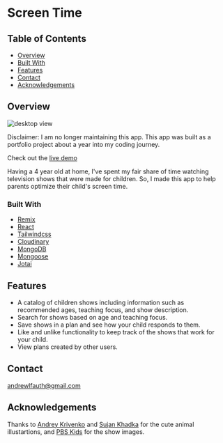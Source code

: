 # Screen Time

## Table of Contents

- [Overview](#overview)
- [Built With](#built-with)
- [Features](#features)
- [Contact](#contact)
- [Acknowledgements](#acknowledgements)

## Overview

![desktop view](https://res.cloudinary.com/dpnkrz8c8/image/upload/v1663374656/Screen%20Time/desktop_rcg8qk.png)

Disclaimer: I am no longer maintaining this app. This app was built as a portfolio project about a year into my coding journey. 

Check out the [live demo](https://screen-time.vercel.app)

Having a 4 year old at home, I've spent my fair share of time watching television shows that were made for children. So, I made this app to help parents optimize their child's screen time.

### Built With

- [Remix](https://remix.run)
- [React](https://reactjs.org)
- [Tailwindcss](https://tailwindcss.com)
- [Cloudinary](https://cloudinary.com)
- [MongoDB](https://mongodb.com)
- [Mongoose](https://mongoosejs.com)
- [Jotai](https://jotai.org)

## Features

- A catalog of children shows including information such as recommended ages, teaching focus, and show description.
- Search for shows based on age and teaching focus. 
- Save shows in a plan and see how your child responds to them.
- Like and unlike functionality to keep track of the shows that work for your child.
- View plans created by other users.

## Contact

andrewlfauth@gmail.com

## Acknowledgements

Thanks to [Andrey Krivenko](https://www.figma.com/@andreykrivenko) and [Sujan Khadka](https://www.figma.com/@Sujan_khadka) for the cute animal illustartions, and [PBS Kids](https://pbskids.org) for the show images.
